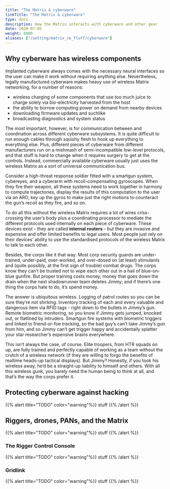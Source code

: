 ```yaml
---
title: "The Matrix & cyberware"
linkTitle: "The Matrix & cyberware"
type: docs
description: How the Matrix interacts with cyberware and other gear
date: 2020-07-05
weight: 6000
aliases: ["/setting/matrix_re_fluff/cyberware"]
---
```

## Why cyberware has wireless components

Implanted cyberware always comes with the necessary neural interfaces so the user can make it work without requiring anything else. Nevertheless, legally manufactured cyberware makes heavy use of wireless Matrix networking, for a number of reasons:

*   wireless charging of some components that use too much juice to charge solely via bio-electricity harvested from the host
*   the ability to borrow computing power on demand from nearby devices
*   downloading firmware updates and suchlike
*   broadcasting diagnostics and system status

The most important, however, is for communication between and coordination across different cyberware subsystems. It is quite difficult to run enough cables through squishy flesh to hook up everything to everything else. Plus, different pieces of cyberware from different manufacturers run on a mishmash of semi-incompatible low-level protocols, and that stuff is hard to change when it requires surgery to get at the controls. Instead, commercially available cyberware usually just uses the wireless Matrix as a sort of universal communication bus.

Consider a high-threat response soldier fitted with a smartgun system, cybereyes, and a cyberarm with recoil-compensating gyroscopes. When they fire their weapon, all these systems need to work together in harmony to compute trajectories, display the results of this computation to the user via an ARO, key up the gyros to make just the right motions to counteract the gun’s recoil as they fire, and so on. 

To do all this without the wireless Matrix requires a lot of wires criss-crossing the user’s body plus a coordinating processor to mediate the different protocols used internally on each piece of cyberware. These devices exist - they are called **internal routers** - but they are invasive and expensive and offer limited benefits to legal users. Most people just rely on their devices’ ability to use the standardised protocols of the wireless Matrix to talk to each other.

Besides, the corps like it that way. Most corp security guards are under-trained, under-paid, over-worked, and over-dosed on (at least) stimulants and (quite possibly, at the first sign of trouble) combat drugs. The corps know they can’t be trusted not to wipe each other out in a hail of blue-on-blue gunfire. But proper training costs money, money that goes down the drain when the next shadowrunner team deletes Jimmy; and if there’s one thing the corps hate to do, it’s spend money.

The answer is ubiquitous wireless. Logging of patrol routes so you can be sure they’re not shirking. Inventory tracking of each and every valuable and dangerous item via RFID tags - right down to the bullets in Jimmy’s gun. Remote biometric monitoring, so you know if Jimmy gets jumped, knocked out, or flatlined by intruders. Smartgun fire systems with biometric triggers and linked to friend-or-foe tracking, so the bad guy’s can’t take Jimmy’s gun from him, and so Jimmy can’t get trigger happy and accidentally splatter your star researcher’s expensive brains everywhere.

This isn’t always the case, of course. Elite troopers, from HTR squads on up, are fully trained and perfectly capable of working as a team without the crutch of a wireless network (if they are willing to forgo the benefits of realtime heads-up tactical displays). But Jimmy? Honestly, if you took his wireless away, he’d be a straight-up liability to himself and others. With all this wireless gunk, you barely need the human being to think at all, and that’s the way the corps prefer it. 

## Protecting cyberware against hacking

{{% alert title="TODO" color="warning"%}}
stuff
{{% /alert %}}

## Riggers, drones, PANs, and the Matrix

{{% alert title="TODO" color="warning"%}}
stuff
{{% /alert %}}

### The Rigger Control Console

{{% alert title="TODO" color="warning"%}}
stuff
{{% /alert %}}

### Gridlink

{{% alert title="TODO" color="warning"%}}
stuff
{{% /alert %}}